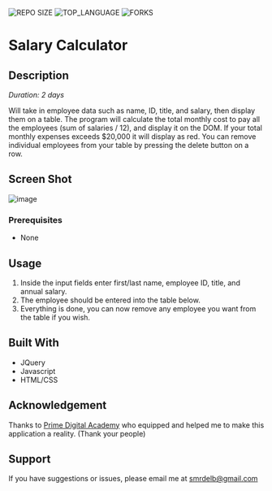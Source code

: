 ![REPO SIZE](https://img.shields.io/github/repo-size/scottbromander/the_marketplace.svg?style=flat-square)
![TOP_LANGUAGE](https://img.shields.io/github/languages/top/scottbromander/the_marketplace.svg?style=flat-square)
![FORKS](https://img.shields.io/github/forks/scottbromander/the_marketplace.svg?style=social)

# Salary Calculator

## Description

_Duration: 2 days_

Will take in employee data such as name, ID, title, and salary, then display them on a table. The program will calculate the total monthly cost to pay all the employees (sum of salaries / 12), and display it on the DOM. If your total monthly expenses exceeds $20,000 it will display as red. You can remove individual employees from your table by pressing the delete button on a row.

## Screen Shot

![ image](file:///Users/bean/Desktop/Screen%20Shot%202021-11-07%20at%2011.47.57%20AM.png)

### Prerequisites

- None

## Usage

1. Inside the input fields enter first/last name, employee ID, title, and annual salary.
2. The employee should be entered into the table below.
3. Everything is done, you can now remove any employee you want from the table if you wish.

## Built With

- JQuery
- Javascript
- HTML/CSS

## Acknowledgement
Thanks to [Prime Digital Academy](www.primeacademy.io) who equipped and helped me to make this application a reality. (Thank your people)

## Support
If you have suggestions or issues, please email me at smrdelb@gmail.com